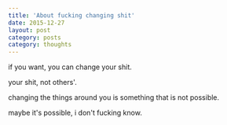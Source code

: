 ```yaml
---
title: 'About fucking changing shit'
date: 2015-12-27
layout: post
category: posts
category: thoughts
---
```


if you want, you can change your shit.

your shit, not others'.

changing the things around you is something that is not possible.

maybe it's possible, i don't fucking know.
